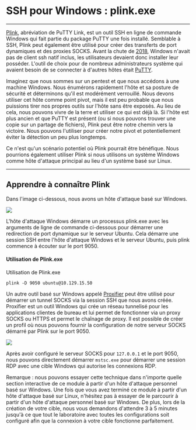 SSH pour Windows : plink.exe
==========================

* * * * *

[Plink](https://www.chiark.greenend.org.uk/~sgtatham/putty/latest.html), abréviation de PuTTY Link, est un outil SSH en ligne de commande Windows qui fait partie du package PuTTY une fois installé. Semblable à SSH, Plink peut également être utilisé pour créer des transferts de port dynamiques et des proxies SOCKS. Avant la chute de [2018](https://docs.microsoft.com/en-us/windows-server/administration/openssh/openssh_overview), Windows n'avait pas de client ssh natif inclus, les utilisateurs devaient donc installer leur posséder. L'outil de choix pour de nombreux administrateurs système qui avaient besoin de se connecter à d'autres hôtes était [PuTTY](https://www.putty.org/).

Imaginez que nous sommes sur un pentest et que nous accédons à une machine Windows. Nous énumérons rapidement l'hôte et sa posture de sécurité et déterminons qu'il est modérément verrouillé. Nous devons utiliser cet hôte comme point pivot, mais il est peu probable que nous puissions tirer nos propres outils sur l'hôte sans être exposés. Au lieu de cela, nous pouvons vivre de la terre et utiliser ce qui est déjà là. Si l'hôte est plus ancien et que PuTTY est présent (ou si nous pouvons trouver une copie sur un partage de fichiers), Plink peut être notre chemin vers la victoire. Nous pouvons l'utiliser pour créer notre pivot et potentiellement éviter la détection un peu plus longtemps.

Ce n'est qu'un scénario potentiel où Plink pourrait être bénéfique. Nous pourrions également utiliser Plink si nous utilisons un système Windows comme hôte d'attaque principal au lieu d'un système basé sur Linux.

* * * * *

Apprendre à connaître Plink
---------------------

Dans l'image ci-dessous, nous avons un hôte d'attaque basé sur Windows.

![](https://academy.hackthebox.com/storage/modules/158/66.png)

L'hôte d'attaque Windows démarre un processus plink.exe avec les arguments de ligne de commande ci-dessous pour démarrer une redirection de port dynamique sur le serveur Ubuntu. Cela démarre une session SSH entre l'hôte d'attaque Windows et le serveur Ubuntu, puis plink commence à écouter sur le port 9050.

#### Utilisation de Plink.exe

Utilisation de Plink.exe

```
plink -D 9050 ubuntu@10.129.15.50

```

Un autre outil basé sur Windows appelé [Proxifier](https://www.proxifier.com/) peut être utilisé pour démarrer un tunnel SOCKS via la session SSH que nous avons créée. Proxifier est un outil Windows qui crée un réseau tunnelisé pour les applications clientes de bureau et lui permet de fonctionner via un proxy SOCKS ou HTTPS et permet le chaînage de proxy. Il est possible de créer un profil où nous pouvons fournir la configuration de notre serveur SOCKS démarré par Plink sur le port 9050.

![](https://academy.hackthebox.com/storage/modules/158/reverse_shell_9.png)

Après avoir configuré le serveur SOCKS pour `127.0.0.1` et le port 9050, nous pouvons directement démarrer `mstsc.exe` pour démarrer une session RDP avec une cible Windows qui autorise les connexions RDP.

Remarque : nous pouvons essayer cette technique dans n'importe quelle section interactive de ce module à partir d'un hôte d'attaque personnel basé sur Windows. Une fois que vous avez terminé ce module à partir d'un hôte d'attaque basé sur Linux, n'hésitez pas à essayer de le parcourir à partir d'un hôte d'attaque personnel basé sur Windows. De plus, lors de la création de votre cible, nous vous demandons d'attendre 3 à 5 minutes jusqu'à ce que tout le laboratoire avec toutes les configurations soit configuré afin que la connexion à votre cible fonctionne parfaitement.